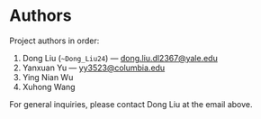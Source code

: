 # Authors

Project authors in order:

1. Dong Liu (`~Dong_Liu24`) — dong.liu.dl2367@yale.edu
2. Yanxuan Yu — yy3523@columbia.edu
3. Ying Nian Wu
4. Xuhong Wang

For general inquiries, please contact Dong Liu at the email above.


